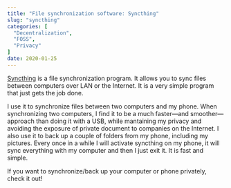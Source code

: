 ```yaml
---
title: "File synchronization software: Syncthing"
slug: "syncthing"
categories: [
  "Decentralization",
  "FOSS",
  "Privacy"
]
date: 2020-01-25
---
```


[Syncthing][s] is a file synchronization program. It allows you to sync files
between computers over LAN or the Internet. It is a very simple program that
just gets the job done.

I use it to synchronize files between two computers and my phone. When
synchronizing two computers, I find it to be a much faster—and smoother—approach
than doing it with a USB, while mantaining my privacy and avoiding the exposure
of private document to companies on the Internet. I also use it to back up a
couple of folders from my phone, including my pictures. Every once in a while I
will activate syncthing on my phone, it will sync everything with my computer
and then I just exit it. It is fast and simple.

If you want to synchronize/back up your computer or phone privately, check it
out!


[s]: <https://syncthing.net/> "Syncthing"
